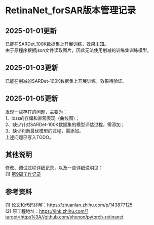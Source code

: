 # RetinaNet_forSAR版本管理记录

## 2025-01-01更新
已能在SARDet_100K数据集上开展训练，效果未知。  
由于原程序根据json文件读取图片，因此无法使用削减的训练集训练模型。

## 2025-01-03更新
已能在削减的SARDet-100K数据集上开展训练，效果待验证。

## 2025-01-05更新
发现一些存在的问题，主要为：  
1、loss的存储和直观表现（曲线图）；  
2、缺少针对SARDet-100K数据集的模型评估过程，需添加；  
3、缺少判断最优模型的过程，需添加。  
上述问题已写入TODO。

## 其他说明
修改、调试过程详细记录，以及一些详细说明见：  
(1) [第9周工作记录](doc/week9ResearchRecord.MD)

## 参考资料
(1) 论文和代码详解：https://zhuanlan.zhihu.com/p/143877125  
(2) 原工程地址：https://link.zhihu.com/?target=https%3A//github.com/yhenon/pytorch-retinanet